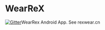 # WearReX
[![Gitter](https://badges.gitter.im/rex-community/community.svg)](https://gitter.im/rex-community/community?utm_source=badge&utm_medium=badge&utm_campaign=pr-badge)WearRex Android App. See rexwear.cn

